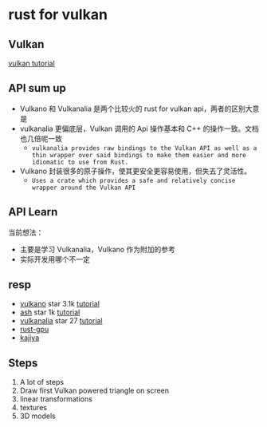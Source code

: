 # rust for vulkan

## Vulkan 

[vulkan tutorial](https://vulkan-tutorial.com)

## API sum up

- Vulkano 和 Vulkanalia 是两个比较火的 rust for vulkan api，两者的区别大意是
- vulkanalia 更偏底层，Vulkan 调用的 Api 操作基本和 C++ 的操作一致。文档也几倍呢一致
  - `vulkanalia provides raw bindings to the Vulkan API as well as a thin wrapper over said bindings to make them easier and more idiomatic to use from Rust. `
- Vulkano 封装很多的原子操作，使其更安全更容易使用，但失去了灵活性。
  - `Uses a crate which provides a safe and relatively concise wrapper around the Vulkan API`

## API Learn

当前想法：
- 主要是学习 Vulkanalia，Vulkano 作为附加的参考
- 实际开发用哪个不一定

## resp

- [vulkano](https://github.com/vulkano-rs/vulkano) star 3.1k [tutorial](https://github.com/bwasty/vulkan-tutorial-rs)
- [ash](https://github.com/ash-rs/ash) star 1k [tutorial](https://github.com/unknownue/vulkan-tutorial-rust)
- [vulkanalia](https://github.com/KyleMayes/vulkanalia) star 27 [tutorial](https://kylemayes.github.io/vulkanalia/introduction.html)
- [rust-gpu](https://github.com/EmbarkStudios/rust-gpu)
- [kajiya](https://github.com/embarkstudios/kajiya/)

## Steps

1. A lot of steps
2. Draw first Vulkan powered triangle on screen
3. linear transformations
4. textures
5. 3D models
